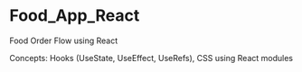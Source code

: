 # Food_App_React

Food Order Flow using React

Concepts: Hooks (UseState, UseEffect, UseRefs), CSS using React modules
